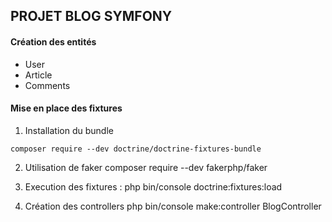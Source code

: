 ## PROJET BLOG SYMFONY

#### Création des entités
- User
- Article
- Comments

#### Mise en place des fixtures
1. Installation du bundle

`composer require --dev doctrine/doctrine-fixtures-bundle`

2. Utilisation de faker
composer require --dev fakerphp/faker

3. Execution des fixtures : 
php bin/console doctrine:fixtures:load

4. Création des controllers
php bin/console make:controller BlogController
